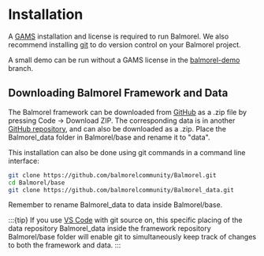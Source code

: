 # Installation
A [GAMS](https://gams.com/) installation and license is required to run Balmorel. We also recommend installing [git](https://git-scm.com/) to do version control on your Balmorel project.

A small demo can be run without a GAMS license in the [balmorel-demo](https://github.com/balmorelcommunity/Balmorel/tree/balmorel-demo) branch. 

## Downloading Balmorel Framework and Data
The Balmorel framework can be downloaded from [GitHub](https://github.com/balmorelcommunity/Balmorel) as a .zip file by pressing Code -> Download ZIP.
The corresponding data is in another [GitHub repository](https://github.com/balmorelcommunity/Balmorel_data), and can also be downloaded as a .zip. Place the Balmorel_data folder in Balmorel/base and rename it to "data". 

This installation can also be done using git commands in a command line interface:
```bash
git clone https://github.com/balmorelcommunity/Balmorel.git
cd Balmorel/base
git clone https://github.com/balmorelcommunity/Balmorel_data.git
```
Remember to rename Balmorel_data to data inside Balmorel/base.

:::{tip}
If you use [VS Code](https://code.visualstudio.com/?wt.mc_id=DX_841432) with git source on, this specific placing of the data repository Balmorel_data inside the framework repository Balmorel/base folder will enable git to simultaneously keep track of changes to both the framework and data. 
:::